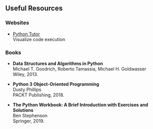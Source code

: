 ## Useful Resources

### Websites

- [Python Tutor](http://pythontutor.com/visualize.html#mode=edit)\
  Visualize code execution

### Books

- **Data Structures and Algorithms in Python**\
  Michael T. Goodrich, Roberto Tamassia, Michael H. Goldwasser\
  Wiley, 2013.

- **Python 3 Object-Oriented Programming**\
  Dusty Phillips\
  PACKT Publishing, 2018.

- **The Python Workbook: A Brief Introduction with Exercises and Solutions**\
  Ben Stephenson\
  Springer, 2019.
